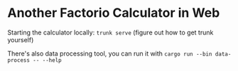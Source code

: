# Another Factorio Calculator in Web

Starting the calculator locally: `trunk serve` (figure out how to get trunk yourself)

There's also data processing tool, you can run it with `cargo run --bin data-process -- --help`
